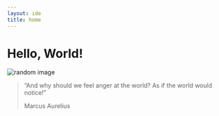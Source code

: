 ```yaml
---
layout: ide
title: home
---
```


# Hello, World!

<img id="home-carousel" alt="random image" style="max-width: 80%; height: auto;">

<script>
  const images = [
    {% assign imgs = site.static_files | where_exp: "f", "f.path contains '/assets/img/home-carousel/'" %}
    {% for f in imgs %}
      "{{ f.path }}"{% unless forloop.last %},{% endunless %}
    {% endfor %}
  ];

  const pick = images[Math.floor(Math.random() * images.length)];
  document.getElementById("home-carousel").src = pick;
</script>


> “And why should we feel anger at the world? As if the world would notice!” 
> 
> Marcus Aurelius